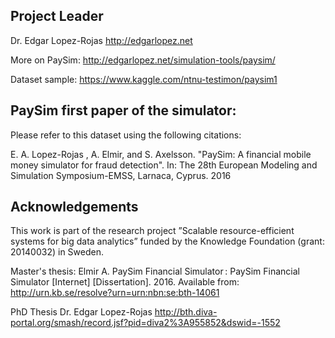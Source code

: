 ## Project Leader

Dr. Edgar Lopez-Rojas
http://edgarlopez.net 

More on PaySim: http://edgarlopez.net/simulation-tools/paysim/

Dataset sample: https://www.kaggle.com/ntnu-testimon/paysim1

## PaySim first paper of the simulator:

Please refer to this dataset using the following citations:

E. A. Lopez-Rojas , A. Elmir, and S. Axelsson. "PaySim: A financial mobile money simulator for fraud detection". In: The 28th European Modeling and Simulation Symposium-EMSS, Larnaca, Cyprus. 2016


## Acknowledgements
This work is part of the research project ”Scalable resource-efficient systems for big data analytics” funded by the Knowledge Foundation (grant: 20140032) in Sweden.

Master's thesis: Elmir A. PaySim Financial Simulator : PaySim Financial Simulator [Internet] [Dissertation]. 2016. Available from: http://urn.kb.se/resolve?urn=urn:nbn:se:bth-14061

PhD Thesis Dr. Edgar Lopez-Rojas
http://bth.diva-portal.org/smash/record.jsf?pid=diva2%3A955852&dswid=-1552
